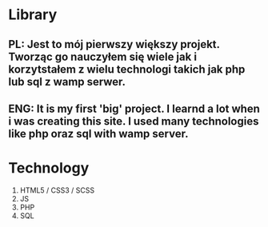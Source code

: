 # Library

## PL: Jest to mój pierwszy większy projekt. Tworząc go nauczyłem się wiele jak i korzytstałem z wielu technologi takich jak php lub sql z wamp serwer.
## ENG: It is my first 'big' project. I learnd a lot when i was creating this site. I used many technologies like php oraz sql with wamp server. 

# Technology 
  1. HTML5 / CSS3 / SCSS
  2. JS
  3. PHP
  4. SQL

